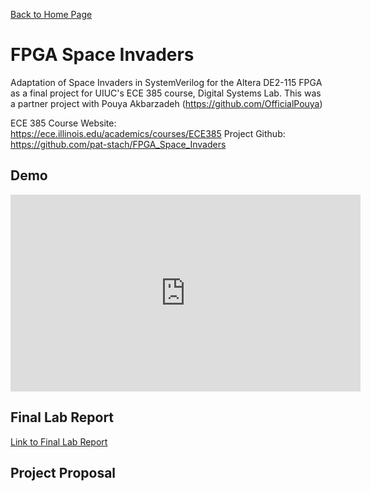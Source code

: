 [Back to Home Page](README.md)
# FPGA Space Invaders
Adaptation of Space Invaders in SystemVerilog for the Altera DE2-115 FPGA as a final project for UIUC's ECE 385 course, Digital Systems Lab. 
This was a partner project with Pouya Akbarzadeh (https://github.com/OfficialPouya)

ECE 385 Course Website: https://ece.illinois.edu/academics/courses/ECE385
Project Github: https://github.com/pat-stach/FPGA_Space_Invaders

## Demo

<iframe width="560" height="315" src="https://www.youtube.com/embed/cysRJn-WV2o" title="YouTube video player" frameborder="0" allow="accelerometer; autoplay; clipboard-write; encrypted-media; gyroscope; picture-in-picture" allowfullscreen></iframe>

## Final Lab Report
[Link to Final Lab Report](FPGA-space-invaders/FPGA_Space_Invaders_Final_Report.pdf)
## Project Proposal
<object data="{{ site.url }}{{ site.baseurl }}/FPGA-space-invaders/FPGA_Space_Invaders_Final_Report.pdf" width="560" height="560" type="application/pdf"></object>
